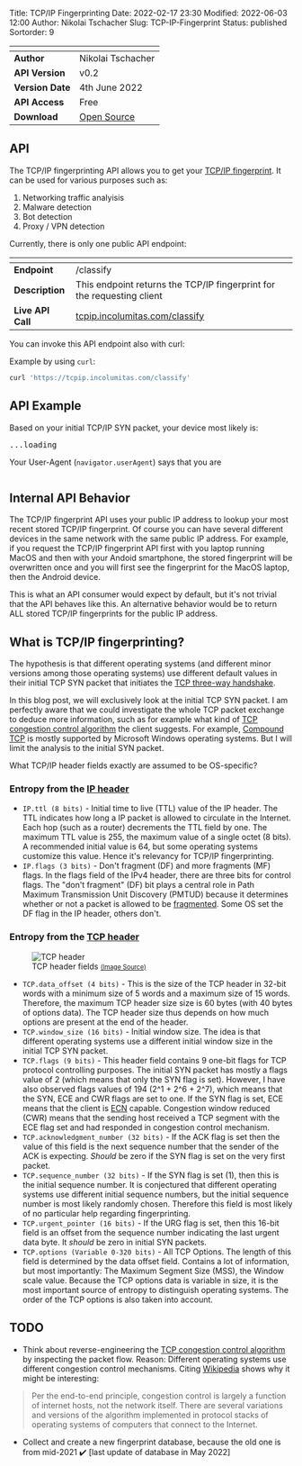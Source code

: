 Title: TCP/IP Fingerprinting
Date: 2022-02-17 23:30
Modified: 2022-06-03 12:00
Author: Nikolai Tschacher
Slug: TCP-IP-Fingerprint
Status: published
Sortorder: 9

| <!-- -->         | <!-- -->                                           |   
|------------------|----------------------------------------------------|
| **Author**       | Nikolai Tschacher                                  |
| **API Version**  | v0.2                                               |
| **Version Date** | 4th June 2022                                      |
| **API Access**   | Free                                               |
| **Download**     | [Open Source](https://github.com/NikolaiT/zardaxt) |


## API

The TCP/IP fingerprinting API allows you to get your [TCP/IP fingerprint](https://tcpip.incolumitas.com/classify?by_ip=1). It can be used for various purposes such as:

1. Networking traffic analyisis 
2. Malware detection
3. Bot detection
4. Proxy / VPN detection

Currently, there is only one public API endpoint:

| <!-- -->         | <!-- -->                                           |   
|------------------|----------------------------------------------------|
| **Endpoint**       | /classify                                  |
| **Description**  | This endpoint returns the TCP/IP fingerprint for the requesting client                                               |
| **Live API Call** | [tcpip.incolumitas.com/classify](https://tcpip.incolumitas.com/classify)                                      |


You can invoke this API endpoint also with curl:

Example by using `curl`:

```bash
curl 'https://tcpip.incolumitas.com/classify'
```

## API Example

Based on your initial TCP/IP SYN packet, your device most likely is:

<pre id="tcpipFp">
...loading
</pre>

<script>
fetch('https://tcpip.incolumitas.com/classify?by_ip=1')
  .then(response => response.json())
  .then(function(data) {
    document.getElementById('tcpipFp').innerText = JSON.stringify(data, null, 2);
  })
</script>

Your User-Agent (`navigator.userAgent`) says that you are 

<pre id="userAgent">
</pre>

<script>
document.getElementById('userAgent').innerText = navigator.userAgent;
</script>

## Internal API Behavior

The TCP/IP fingerprint API uses your public IP address to lookup your most recent stored TCP/IP fingerprint. Of course you can have several different devices in the same network with the same public IP address. For example, if you request the TCP/IP fingerprint API first with you laptop running MacOS and then with your Andoid smartphone, the stored fingerprint will be overwritten once and you will first see the fingerprint for the MacOS laptop, then the Android device. 

This is what an API consumer would expect by default, but it's not trivial that the API behaves like this. An alternative behavior would be to return ALL stored TCP/IP fingerprints for the public IP address.

## What is TCP/IP fingerprinting?

The hypothesis is that different operating systems (and different minor versions among those operating systems) use different default values in their initial TCP SYN packet that initiates the [TCP three-way handshake](https://en.wikipedia.org/wiki/Transmission_Control_Protocol#Connection_establishment).

In this blog post, we will exclusively look at the initial TCP SYN packet. I am perfectly aware that we could investigate the whole TCP packet exchange to deduce more information, such as for example what kind of [TCP congestion control algorithm](https://en.wikipedia.org/wiki/TCP_congestion_control) the client suggests. For example, [Compound TCP](https://en.wikipedia.org/wiki/Compound_TCP) is mostly supported by Microsoft Windows operating systems. But I will limit the analysis to the initial SYN packet.

What TCP/IP header fields exactly are assumed to be OS-specific?

### Entropy from the [IP header](https://en.wikipedia.org/wiki/IPv4)

+ `IP.ttl (8 bits)` - Initial time to live (TTL) value of the IP header. The TTL indicates how long a IP packet is allowed to circulate in the Internet. Each hop (such as a router) decrements the TTL field by one. The maximum TTL value is 255, the maximum value of a single octet (8 bits). A recommended initial value is 64, but some operating systems customize this value. Hence it's relevancy for TCP/IP fingerprinting.
+ `IP.flags (3 bits)` - Don't fragment (DF) and more fragments (MF) flags. In the flags field of the IPv4 header, there are three bits for control flags. The "don't fragment" (DF) bit plays a central role in Path Maximum Transmission Unit Discovery (PMTUD) because it determines whether or not a packet is allowed to be [fragmented](https://www.cisco.com/c/en/us/support/docs/ip/generic-routing-encapsulation-gre/25885-pmtud-ipfrag.html). Some OS set the DF flag in the IP header, others don't.

### Entropy from the [TCP header](https://en.wikipedia.org/wiki/Transmission_Control_Protocol)

<figure>
    <img src="{static}/images/tcpHeader.jpg" alt="TCP header" />
    <figcaption>TCP header fields <a style="font-size: 80%" href="https://stackoverflow.com/questions/24480272/where-is-the-source-and-destination-address-fields-in-tcp-header">(Image Source)</a><span style="font-size: 60%"></span></figcaption>
</figure>

+ `TCP.data_offset (4 bits)` - This is the size of the TCP header in 32-bit words with a minimum size of 5 words and a maximum size of 15 words. Therefore, the maximum TCP header size size is 60 bytes (with 40 bytes of options data). The TCP header size thus depends on how much options are present at the end of the header. 
+ `TCP.window_size (16 bits)` - Initial window size. The idea is that different operating systems use a different initial window size in the initial TCP SYN packet.
+ `TCP.flags (9 bits)` - This header field contains 9 one-bit flags for TCP protocol controlling purposes. The initial SYN packet has mostly a flags value of 2 (which means that only the SYN flag is set). However, I have also observed flags values of 194 (2^1 + 2^6 + 2^7), which means that the SYN, ECE and CWR flags are set to one. If the SYN flag is set, ECE means that the client is [ECN](https://en.wikipedia.org/wiki/Explicit_Congestion_Notification) capable. Congestion window reduced (CWR) means that the sending host received a TCP segment with the ECE flag set and had responded in congestion control mechanism.
+ `TCP.acknowledgment_number (32 bits)` - If the ACK flag is set then the value of this field is the next sequence number that the sender of the ACK is expecting. *Should* be zero if the SYN flag is set on the very first packet.
+ `TCP.sequence_number (32 bits)` - If the SYN flag is set (1), then this is the initial sequence number. It is conjectured that different operating systems use different initial sequence numbers, but the initial sequence number is most likely randomly chosen. Therefore this field is most likely of no particular help regarding fingerprinting.
+ `TCP.urgent_pointer (16 bits)` - If the URG flag is set, then this 16-bit field is an offset from the sequence number indicating the last urgent data byte. It *should* be zero in initial SYN packets.
+ `TCP.options (Variable 0-320 bits)` - All TCP Options. The length of this field is determined by the data offset field. Contains a lot of information, but most importantly: The Maximum Segment Size (MSS), the Window scale value. Because the TCP options data is variable in size, it is the most important source of entropy to distinguish operating systems. The order of the TCP options is also taken into account.

## TODO

- Think about reverse-engineering the [TCP congestion control algorithm](https://en.wikipedia.org/wiki/TCP_congestion_control) by inspecting the packet flow. Reason: Different operating systems use different congestion control mechanisms. Citing [Wikipedia](https://en.wikipedia.org/wiki/TCP_congestion_contro) shows why it might be interesting: 
> Per the end-to-end principle, congestion control is largely a function of internet hosts, not the network itself. There are several variations and versions of the algorithm implemented in protocol stacks of operating systems of computers that connect to the Internet.

- Collect and create a new fingerprint database, because the old one is from mid-2021 ✔️ [last update of database in May 2022]